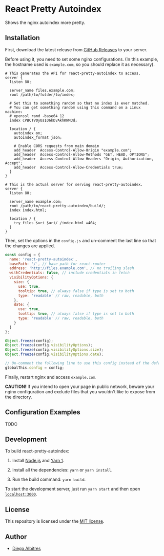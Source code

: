 # React Pretty Autoindex

Shows the nginx autoindex more pretty.

## Installation

First, download the latest release from [GitHub Releases](https://github.com/dalbitresb12/react-pretty-autoindex/releases/latest) to your server.

Before using it, you need to set some nginx configurations. (In this example, the hostname used is `example.com`, so you should replace it as necessary).

```nginx
# This generates the API for react-pretty-autoindex to access.
server {
  listen 80;

  server_name files.example.com;
  root /path/to/folder/to/index;
  
  # Set this to something random so that no index is ever matched.
  # You can get something random using this command on a Linux machine:
  # openssl rand -base64 12
  index CPBCTVOyUs1O6kDvAkhKWN3d;

  location / {
    autoindex on;
    autoindex_format json;

    # Enable CORS requests from main domain
    add_header  Access-Control-Allow-Origin "example.com";
    add_header  Access-Control-Allow-Methods "GET, HEAD, OPTIONS";
    add_header  Access-Control-Allow-Headers "Origin, Authorization, Accept";
    add_header  Access-Control-Allow-Credentials true;
  }
}

# This is the actual server for serving react-pretty-autoindex.
server {
  listen 80;

  server_name example.com;
  root /path/to/react-pretty-autoindex/build/;
  index index.html;

  location / {
    try_files $uri $uri/ /index.html =404;
  }
}
```

Then, set the options in the `config.js` and un-comment the last line so that the changes are applied.

```javascript
const config = {
  name: 'react-pretty-autoindex',
  basePath: '/', // base path for react-router
  address: 'http://files.example.com', // no trailing slash
  withCredentials: false, // include credentials in fetch
  visibilityOptions: {
    size: {
      use: true,
      tooltip: true, // always false if type is set to both
      type: 'readable' // raw, readable, both
    },
    date: {
      use: true,
      tooltip: true, // always false if type is set to both
      type: 'readable' // raw, readable, both
    }
  }
};

Object.freeze(config);
Object.freeze(config.visibilityOptions);
Object.freeze(config.visibilityOptions.size);
Object.freeze(config.visibilityOptions.date);

// Un-comment the following line to use this config instead of the default config
globalThis.config = config;
```

Finally, restart nginx and access `example.com`.

**CAUTION!** If you intend to open your page in public network, beware your nginx configuration and exclude files that you wouldn't like to expose from the directory.

## Configuration Examples

TODO

## Development

To build react-pretty-autoindex:

1. Install [Node.js](https://nodejs.org) and [Yarn 1](https://classic.yarnpkg.com/).

2. Install all the dependencies: `yarn` or `yarn install`.

3. Run the build command: `yarn build`.

To start the development server, just run `yarn start` and then open [`localhost:3000`](localhost:3000).

## License

This repository is licensed under the [MIT license](LICENSE).

## Author

- [Diego Albitres](https://github.com/dalbitresb12/)